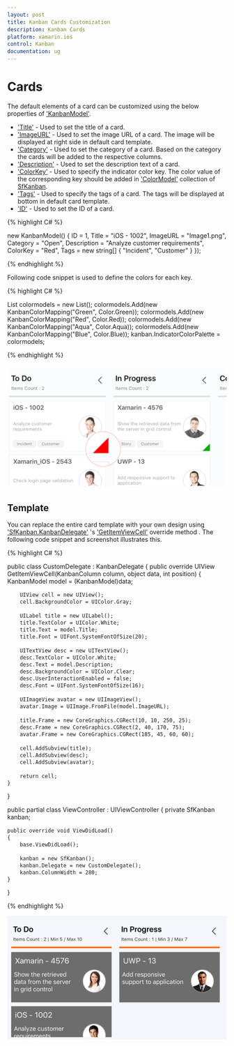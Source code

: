 ```yaml
---
layout: post
title: Kanban Cards Customization
description: Kanban Cards
platform: xamarin.ios
control: Kanban
documentation: ug
---
```


# Cards

The default elements of a card can be customized using the below properties of ['KanbanModel'](http://help.syncfusion.com/cr/cref_files/xamarin-ios/sfkanban/Syncfusion.SfKanban.iOS~Syncfusion.SfKanban.iOS.KanbanModel.html).

* ['Title'](http://help.syncfusion.com/cr/cref_files/xamarin-ios/sfkanban/Syncfusion.SfKanban.iOS~Syncfusion.SfKanban.iOS.KanbanModel~Title.html)         - Used to set the title of a card.
* ['ImageURL'](http://help.syncfusion.com/cr/cref_files/xamarin-ios/sfkanban/Syncfusion.SfKanban.iOS~Syncfusion.SfKanban.iOS.KanbanModel~ImageURL.html)      - Used to set the image URL of a card. The image will be displayed at right side in default card template.
* ['Category'](http://help.syncfusion.com/cr/cref_files/xamarin-ios/sfkanban/Syncfusion.SfKanban.iOS~Syncfusion.SfKanban.iOS.KanbanModel~Category.html)      - Used to set the category of a card. Based on the category the cards will be added to the respective columns. 
* ['Description'](http://help.syncfusion.com/cr/cref_files/xamarin-ios/sfkanban/Syncfusion.SfKanban.iOS~Syncfusion.SfKanban.iOS.KanbanModel~Description.html)   - Used to set the description text of a card.
* ['ColorKey'](http://help.syncfusion.com/cr/cref_files/xamarin-ios/sfkanban/Syncfusion.SfKanban.iOS~Syncfusion.SfKanban.iOS.KanbanModel~ColorKey.html)      - Used to specify the indicator color key. The color value of the corresponding key should be added in ['ColorModel'](http://help.syncfusion.com/cr/cref_files/xamarin-ios/sfkanban/Syncfusion.SfKanban.iOS~Syncfusion.SfKanban.iOS.SfKanban~ColorModel.html) collection of [SfKanban](http://help.syncfusion.com/cr/cref_files/xamarin-ios/sfkanban/Syncfusion.SfKanban.iOS~Syncfusion.SfKanban.iOS.SfKanban.html).
* ['Tags'](http://help.syncfusion.com/cr/cref_files/xamarin-ios/sfkanban/Syncfusion.SfKanban.iOS~Syncfusion.SfKanban.iOS.KanbanModel~Tags.html)          - Used to specify the tags of a card. The tags will be displayed at bottom in default card template.
* ['ID'](http://help.syncfusion.com/cr/cref_files/xamarin-ios/sfkanban/Syncfusion.SfKanban.iOS~Syncfusion.SfKanban.iOS.KanbanModel~ID.html)            - Used to set the ID of a card.

{% highlight C# %}

new KanbanModel()
{
    ID = 1,
    Title = "iOS - 1002",
    ImageURL = "Image1.png",
    Category = "Open",
    Description = "Analyze customer requirements",
    ColorKey = "Red",
    Tags = new string[] { "Incident", "Customer" }
});

{% endhighlight %}

Following code snippet is used to define the colors for each key.

{% highlight C# %}

List<KanbanColorMapping> colormodels = new List<KanbanColorMapping>();
colormodels.Add(new KanbanColorMapping("Green", Color.Green));
colormodels.Add(new KanbanColorMapping("Red", Color.Red));
colormodels.Add(new KanbanColorMapping("Aqua", Color.Aqua));
colormodels.Add(new KanbanColorMapping("Blue", Color.Blue));
kanban.IndicatorColorPalette = colormodels;

{% endhighlight %}

![](Kanban_images/CardCustomization.png)

## Template

You can replace the entire card template with your own design using ['SfKanban.KanbanDelegate'](http://help.syncfusion.com/cr/cref_files/xamarin-ios/sfkanban/Syncfusion.SfKanban.iOS~Syncfusion.SfKanban.iOS.KanbanDelegate.html) 's ['GetItemViewCell'](http://help.syncfusion.com/cr/cref_files/xamarin-ios/sfkanban/Syncfusion.SfKanban.iOS~Syncfusion.SfKanban.iOS.KanbanDelegate~GetItemViewCell.html) override method . The following code snippet and screenshot illustrates this.

{% highlight C# %}

public class CustomDelegate : KanbanDelegate
{
	public override UIView GetItemViewCell(KanbanColumn column, object data, int position)
	{
	    KanbanModel model = (KanbanModel)data;

		UIView cell = new UIView();
		cell.BackgroundColor = UIColor.Gray;

		UILabel title = new UILabel();
		title.TextColor = UIColor.White;
		title.Text = model.Title;
		title.Font = UIFont.SystemFontOfSize(20);

		UITextView desc = new UITextView();
		desc.TextColor = UIColor.White;
		desc.Text = model.Description;
		desc.BackgroundColor = UIColor.Clear;
		desc.UserInteractionEnabled = false;
		desc.Font = UIFont.SystemFontOfSize(16);

		UIImageView avatar = new UIImageView();
		avatar.Image = UIImage.FromFile(model.ImageURL);

		title.Frame = new CoreGraphics.CGRect(10, 10, 250, 25);
		desc.Frame = new CoreGraphics.CGRect(2, 40, 170, 75);
		avatar.Frame = new CoreGraphics.CGRect(185, 45, 60, 60);

		cell.AddSubview(title);
		cell.AddSubview(desc);
		cell.AddSubview(avatar);

		return cell;
	}
}	

public partial class ViewController : UIViewController
{
	private SfKanban kanban;

	public override void ViewDidLoad()
	{
		base.ViewDidLoad();

		kanban = new SfKanban();
		kanban.Delegate = new CustomDelegate();
		kanban.ColumnWidth = 280;
	}
}

{% endhighlight %}

![](Kanban_images/CardTemplate.png)


